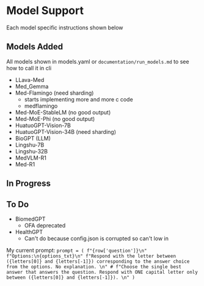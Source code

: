 # Model Support
Each model specific instructions shown below
## Models Added
All models shown in models.yaml or `documentation/run_models.md` to see how to call it in cli
- LLava-Med
- Med_Gemma
- Med-Flamingo (need sharding)
    - starts implementing more and more c code
    - medflamingo
- Med-MoE-StableLM (no good output)
- Med-MoE-Phi (no good output)
- HuatuoGPT-Vision-7B
- HuatuoGPT-Vision-34B (need sharding)
- BioGPT (LLM)
- Lingshu-7B
- Lingshu-32B
- MedVLM-R1
- Med-R1

## In Progress

## To Do
- BiomedGPT
    - OFA deprecated
- HealthGPT
    - Can't do because config.json is corrupted so can't low in


My current prompt:
`prompt = (
            f"{row['question']}\n"
            f"Options:\n{options_txt}\n"
            f"Respond with the letter between ({letters[0]} and {letters[-1]}) corresponding to the answer choice from the options. No explanation. \n"
            # f"Choose the single best answer that answers the question. Respond with ONE capital letter only between ({letters[0]} and {letters[-1]}). \n"
        )`
